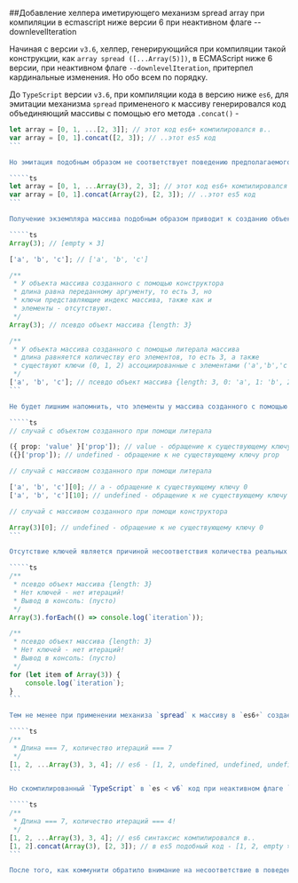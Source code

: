##Добавление хелпера иметирующего механизм spread array при компиляции в ecmascript ниже версии 6 при неактивном флаге --downlevelIteration

Начиная с версии `v3.6`, хелпер, генерирующийся при компиляции такой конструкции, как `array spread ([...Array(5)])`, в ECMAScript ниже 6 версии, при неактивном флаге `--downlevelIteration`, притерпел кардинальные изменения. Но обо всем по порядку.

До `TypeScript` версии `v3.6`, при компиляции кода в версию ниже `es6`, для эмитации механизма `spread` примененого к массиву генерировался код объединяющий массивы с помощью его метода `.concat()` -

`````ts
let array = [0, 1, ...[2, 3]]; // этот код es6+ компилировался в..
var array = [0, 1].concat([2, 3]); // ..этот es5 код
```

Но эмитация подобным образом не соответствует поведению предполагаемого спецификацией `es6` при использовании массива созданного с помощью конструктора, которому при вызове передали в качестве единственного аргумента числовое значение.

`````ts
let array = [0, 1, ...Array(3), 2, 3]; // этот код es6+ компилировался в..
var array = [0, 1].concat(Array(2), [2, 3]); // ..этот es5 код
```

Получение экземпляра массива подобным образом приводит к созданию объекта массива с заданной длиной, равной значению переданного вкачестве аргумента, а также полным отсутствием элементов и следовательно ассоциированных с ними ключей (индексов массива).

`````ts
Array(3); // [empty × 3]

['a', 'b', 'c']; // ['a', 'b', 'c']

/**
 * У объекта массива созданного с помощью конструктора
 * длина равна переданному аргументу, то есть 3, но
 * ключи представляющие индекс массива, также как и
 * элементы - отсутствуют.
 */
Array(3); // псевдо объект массива {length: 3}

/**
 * У объекта массива созданного с помощью литерала массива
 * длина равняется количеству его элементов, то есть 3, а также
 * существуют ключи (0, 1, 2) ассоциированные с элементами ('a','b','c').
 */
['a', 'b', 'c']; // псевдо объект массива {length: 3, 0: 'a', 1: 'b', 2: 'c'}
```

Не будет лишним напомнить, что элементы у массива созданного с помощью конструктора буквально полностью отсутствуют, а не имеют значение `undefined`, как может показаться. При обращении к элементам по индексу входящего в диапазон установленного его длиной, `undefined` возвращается не потому что хранится в качестве элемента, а потому что `undefined` возвращается всегда при обращении к несуществующему ключу объекта.

`````ts
// случай с объектом созданного при помощи литерала

({ prop: 'value' }['prop']); // value - обращение к существующему ключу prop
({}['prop']); // undefined - обращение к не существующему ключу prop

// случай с массивом созданного при помощи литерала

['a', 'b', 'c'][0]; // a - обращение к существующему ключу 0
['a', 'b', 'c'][10]; // undefined - обращение к не существующему ключу 10

// случай с массивом созданного при помощи конструктора

Array(3)[0]; // undefined - обращение к не существующему ключу 0
```

Отсутствие ключей является причиной несоответствия количества реальных итераций и длины массива при работе с ними. Методы массива (`.forEach()`, `.map()` и др.) и итерирующие конструкции (`forin\forof`)проверяют ключи с помощью метода `.hasOwnProperty(key)` доставшегося по наследству от базового типа `Object`.

`````ts
/**
 * псевдо объект массива {length: 3}
 * Нет ключей - нет итераций!
 * Вывод в консоль: (пусто)
 */
Array(3).forEach(() => console.log(`iteration`));

/**
 * псевдо объект массива {length: 3}
 * Нет ключей - нет итераций!
 * Вывод в консоль: (пусто)
 */
for (let item of Array(3)) {
    console.log(`iteration`);
}
```

Тем не менее при применении механиза `spread` к массиву в `es6+` создает несуществующие элементы и заполняет их значениями `undefined`.

`````ts
/**
 * Длина === 7, количество итераций === 7
 */
[1, 2, ...Array(3), 3, 4]; // es6 - [1, 2, undefined, undefined, undefined, 3, 4]
```

Но скомпилированный `TypeScript` в `es < v6` код при неактивном флаге `--downlevelIteration`, до версии `v3.6` не соответствовал этому поведению, поскольку не преобразовывал отсутствующие элементы в элементы ассоциированные со значением `undefined`.

`````ts
/**
 * Длина === 7, количество итераций === 4!
 */
[1, 2, ...Array(3), 3, 4]; // es6 синтаксис компилировался в..
[1, 2].concat(Array(3), [2, 3]); // в es5 подобный код - [1, 2, empty × 3, 2, 3]
```

После того, как коммунити обратило внимание на несоответствие в поведении, подход с нативным методом `.concat()` заменили на генерацию хелпера `__spreadArrays(array)` и тем самым исправили поведение на предполагаемое спецификацией. Отказ от нативного `.concat()` замедлил сказался на производительности, снизив её ровно в два раза.
